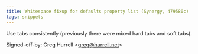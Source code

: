 ```yaml
---
title: Whitespace fixup for defaults property list (Synergy, 479580c)
tags: snippets
---
```


Use tabs consistently (previously there were mixed hard tabs and soft tabs).

Signed-off-by: Greg Hurrell &lt;greg@hurrell.net&gt;
